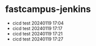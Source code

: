 # fastcampus-jenkins
- cicd test 20240119 17:04
- cicd test 20240119 17:17
- cicd test 20240119 17:21
- cicd test 20240119 17:27
